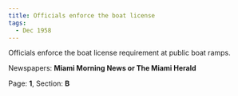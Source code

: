 ```yaml
---  
title: Officials enforce the boat license  
tags:  
  - Dec 1958  
---  
```

  
Officials enforce the boat license requirement at public boat ramps.  
  
Newspapers: **Miami Morning News or The Miami Herald**  
  
Page: **1**, Section: **B** 
